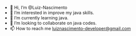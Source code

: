 - 👋 Hi, I’m @Luiz-Nascimento
- 👀 I’m interested in improve my java skills.
- 🌱 I’m currently learning java.
- 💞️ I’m looking to collaborate on java codes.
- 📫 How to reach me luiznascimento-developer@gmail.com

<!---
Luiz-Nascimento/Luiz-Nascimento is a ✨ special ✨ repository because its `README.md` (this file) appears on your GitHub profile.
You can click the Preview link to take a look at your changes.
--->
